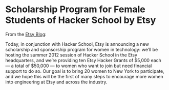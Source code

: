# Scholarship Program for Female Students of Hacker School by Etsy

From the [Etsy Blog](http://www.etsy.com/hacker-grants):

Today, in conjunction with Hacker School, Etsy is announcing a new
scholarship and sponsorship program for women in technology: we’ll be
hosting the summer 2012 session of Hacker School in the Etsy
headquarters, and we’re providing ten Etsy Hacker Grants of $5,000 each
— a total of $50,000 — to women who want to join but need financial
support to do so. Our goal is to bring 20 women to New York to
participate, and we hope this will be the first of many steps to
encourage more women into engineering at Etsy and across the industry.
